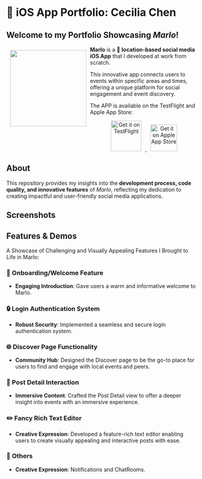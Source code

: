 # 📱 iOS App Portfolio: Cecilia Chen

## Welcome to my Portfolio Showcasing *Marlo*!

<img src="https://github.com/ceciliachenguo/iOSAppPortfolio_Cecilia_in_Marlo/assets/121702916/c2c03314-ce7c-4b99-9454-18a1731f09d8" align="left" width="200" hspace="10" vspace="10">

**Marlo** is a 📍 **location-based social media iOS App** that I developed at work from scratch. <br/>

  This innovative app connects users to events within specific areas and times, offering a unique platform for social engagement and event discovery. <br/>
  
  The APP is available on the TestFlight and Apple App Store: <br>

<p align="center">
  <a href="https://testflight.apple.com/join/YourTestFlightLink">
    <img alt="Get it on TestFlight"
         height="80"
         src="https://github.com/ceciliachenguo/iOSAppPortfolio_Cecilia_in_Marlo/assets/121702916/779a6b3e-ff8e-4a17-8420-4be6aa921682"
         style="margin-right: 10px;" />
  </a>
  <a href="https://apps.apple.com/app/your-app-store-link">
    <img alt="Get it on Apple App Store"
         height="70"
         src="https://github.com/ceciliachenguo/iOSAppPortfolio_Cecilia_in_Marlo/assets/121702916/3a49daa7-b361-4429-bd0e-7ee0913c653c"
         style="margin-left: 10px;" />
  </a>
</p>



## About

This repository provides my insights into the **development process, code quality, and innovative features** of *Marlo*, reflecting my dedication to creating impactful and user-friendly social media applications.




## Screenshots



## Features & Demos

A Showcase of Challenging and Visually Appealing Features I Brought to Life in Marlo:

### 🎉 Onboarding/Welcome Feature
- **Engaging Introduction**: Gave users a warm and informative welcome to Marlo.

### 🔒 Login Authentication System
- **Robust Security**: Implemented a seamless and secure login authentication system.

### 🌐 Discover Page Functionality
- **Community Hub**: Designed the Discover page to be the go-to place for users to find and engage with local events and peers.

### 🔎 Post Detail Interaction
- **Immersive Content**: Crafted the Post Detail view to offer a deeper insight into events with an immersive experience.

### ✏️ Fancy Rich Text Editor
- **Creative Expression**: Developed a feature-rich text editor enabling users to create visually appealing and interactive posts with ease.

### 📢 Others
- **Creative Expression**: Notifications and ChatRooms.


